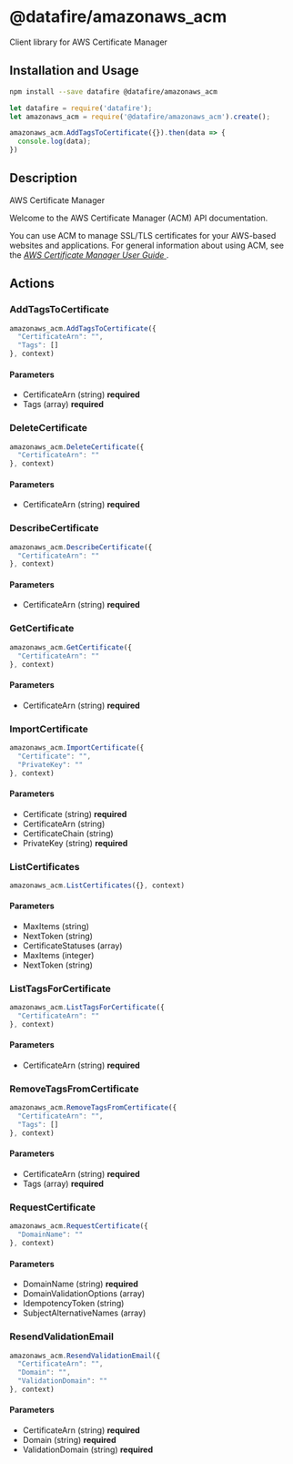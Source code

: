 # @datafire/amazonaws_acm

Client library for AWS Certificate Manager

## Installation and Usage
```bash
npm install --save datafire @datafire/amazonaws_acm
```

```js
let datafire = require('datafire');
let amazonaws_acm = require('@datafire/amazonaws_acm').create();

amazonaws_acm.AddTagsToCertificate({}).then(data => {
  console.log(data);
})
```

## Description
<fullname>AWS Certificate Manager</fullname> <p>Welcome to the AWS Certificate Manager (ACM) API documentation.</p> <p>You can use ACM to manage SSL/TLS certificates for your AWS-based websites and applications. For general information about using ACM, see the <a href="http://docs.aws.amazon.com/acm/latest/userguide/"> <i>AWS Certificate Manager User Guide</i> </a>.</p>

## Actions
### AddTagsToCertificate



```js
amazonaws_acm.AddTagsToCertificate({
  "CertificateArn": "",
  "Tags": []
}, context)
```

#### Parameters
* CertificateArn (string) **required**
* Tags (array) **required**

### DeleteCertificate



```js
amazonaws_acm.DeleteCertificate({
  "CertificateArn": ""
}, context)
```

#### Parameters
* CertificateArn (string) **required**

### DescribeCertificate



```js
amazonaws_acm.DescribeCertificate({
  "CertificateArn": ""
}, context)
```

#### Parameters
* CertificateArn (string) **required**

### GetCertificate



```js
amazonaws_acm.GetCertificate({
  "CertificateArn": ""
}, context)
```

#### Parameters
* CertificateArn (string) **required**

### ImportCertificate



```js
amazonaws_acm.ImportCertificate({
  "Certificate": "",
  "PrivateKey": ""
}, context)
```

#### Parameters
* Certificate (string) **required**
* CertificateArn (string)
* CertificateChain (string)
* PrivateKey (string) **required**

### ListCertificates



```js
amazonaws_acm.ListCertificates({}, context)
```

#### Parameters
* MaxItems (string)
* NextToken (string)
* CertificateStatuses (array)
* MaxItems (integer)
* NextToken (string)

### ListTagsForCertificate



```js
amazonaws_acm.ListTagsForCertificate({
  "CertificateArn": ""
}, context)
```

#### Parameters
* CertificateArn (string) **required**

### RemoveTagsFromCertificate



```js
amazonaws_acm.RemoveTagsFromCertificate({
  "CertificateArn": "",
  "Tags": []
}, context)
```

#### Parameters
* CertificateArn (string) **required**
* Tags (array) **required**

### RequestCertificate



```js
amazonaws_acm.RequestCertificate({
  "DomainName": ""
}, context)
```

#### Parameters
* DomainName (string) **required**
* DomainValidationOptions (array)
* IdempotencyToken (string)
* SubjectAlternativeNames (array)

### ResendValidationEmail



```js
amazonaws_acm.ResendValidationEmail({
  "CertificateArn": "",
  "Domain": "",
  "ValidationDomain": ""
}, context)
```

#### Parameters
* CertificateArn (string) **required**
* Domain (string) **required**
* ValidationDomain (string) **required**

